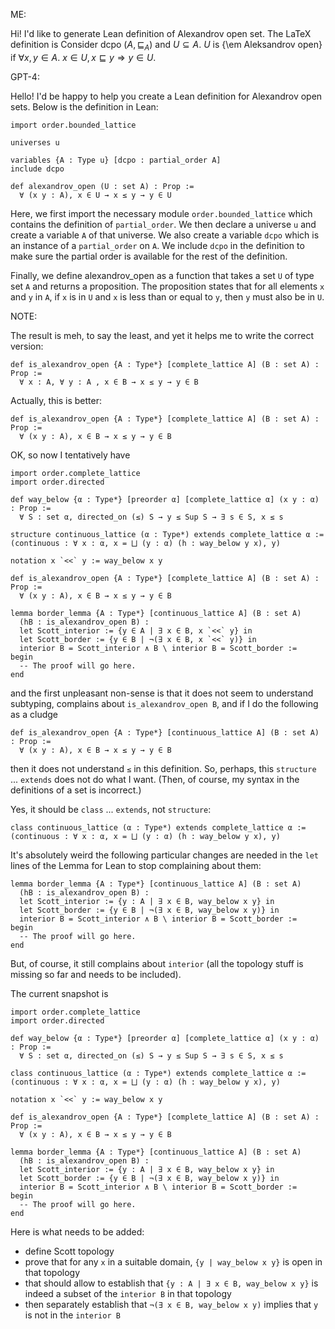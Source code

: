 ME:

Hi! I'd like to generate Lean definition of Alexandrov open set. The LaTeX definition is Consider dcpo $(A, \sqsubseteq_{A})$ and $U \subseteq A$.
$U$ is {\em Aleksandrov open} if $\forall x, y \in A.
\ x \in U, x \sqsubseteq y \Rightarrow y \in U$.

GPT-4:

Hello! I'd be happy to help you create a Lean definition for Alexandrov open sets. Below is the definition in Lean:

```lean
import order.bounded_lattice

universes u

variables {A : Type u} [dcpo : partial_order A]
include dcpo

def alexandrov_open (U : set A) : Prop :=
  ∀ (x y : A), x ∈ U → x ≤ y → y ∈ U
```

Here, we first import the necessary module `order.bounded_lattice` which contains the definition of `partial_order`. We then declare a universe `u` and create a variable `A` of that universe. We also create a variable `dcpo` which is an instance of a `partial_order` on `A`. We include `dcpo` in the definition to make sure the partial order is available for the rest of the definition.

Finally, we define alexandrov_open as a function that takes a set `U` of type set `A` and returns a proposition. The proposition states that for all elements `x` and `y` in `A`, if `x` is in `U` and `x` is less than or equal to `y`, then `y` must also be in `U`.

NOTE:

The result is meh, to say the least, and yet it helps me to write the correct version:

```lean
def is_alexandrov_open {A : Type*} [complete_lattice A] (B : set A) : Prop :=
  ∀ x : A, ∀ y : A , x ∈ B → x ≤ y → y ∈ B
```

Actually, this is better:

```lean
def is_alexandrov_open {A : Type*} [complete_lattice A] (B : set A) : Prop :=
  ∀ (x y : A), x ∈ B → x ≤ y → y ∈ B
```

OK, so now I tentatively have

```lean
import order.complete_lattice
import order.directed

def way_below {α : Type*} [preorder α] [complete_lattice α] (x y : α) : Prop :=
  ∀ S : set α, directed_on (≤) S → y ≤ Sup S → ∃ s ∈ S, x ≤ s

structure continuous_lattice (α : Type*) extends complete_lattice α :=
(continuous : ∀ x : α, x = ⨆ (y : α) (h : way_below y x), y)

notation x `<<` y := way_below x y

def is_alexandrov_open {A : Type*} [complete_lattice A] (B : set A) : Prop :=
  ∀ (x y : A), x ∈ B → x ≤ y → y ∈ B

lemma border_lemma {A : Type*} [continuous_lattice A] (B : set A) 
  (hB : is_alexandrov_open B) :
  let Scott_interior := {y ∈ A | ∃ x ∈ B, x `<<` y} in
  let Scott_border := {y ∈ B | ¬(∃ x ∈ B, x `<<` y)} in
  interior B = Scott_interior ∧ B \ interior B = Scott_border :=
begin
  -- The proof will go here.
end
```

and the first unpleasant non-sense is that it does not seem to understand subtyping,
complains about `is_alexandrov_open B`, and if I do the following as a cludge

```lean
def is_alexandrov_open {A : Type*} [continuous_lattice A] (B : set A) : Prop :=
  ∀ (x y : A), x ∈ B → x ≤ y → y ∈ B
```

then it does not understand `≤` in this definition. So, perhaps, this
`structure` ... `extends` does not do what I want. (Then, of course,
my syntax in the definitions of a set is incorrect.)

Yes, it should be `class` ... `extends`, not `structure`:

```lean
class continuous_lattice (α : Type*) extends complete_lattice α :=
(continuous : ∀ x : α, x = ⨆ (y : α) (h : way_below y x), y)
```

It's absolutely weird the following particular changes are needed in the `let` lines of the Lemma for Lean to stop complaining
about them:

```lean
lemma border_lemma {A : Type*} [continuous_lattice A] (B : set A) 
  (hB : is_alexandrov_open B) :
  let Scott_interior := {y : A | ∃ x ∈ B, way_below x y} in
  let Scott_border := {y ∈ B | ¬(∃ x ∈ B, way_below x y)} in
  interior B = Scott_interior ∧ B \ interior B = Scott_border :=
begin
  -- The proof will go here.
end
```

But, of course, it still complains about `interior` (all the topology stuff is missing so far and
needs to be included).

The current snapshot is

```lean
import order.complete_lattice
import order.directed

def way_below {α : Type*} [preorder α] [complete_lattice α] (x y : α) : Prop :=
  ∀ S : set α, directed_on (≤) S → y ≤ Sup S → ∃ s ∈ S, x ≤ s

class continuous_lattice (α : Type*) extends complete_lattice α :=
(continuous : ∀ x : α, x = ⨆ (y : α) (h : way_below y x), y)

notation x `<<` y := way_below x y

def is_alexandrov_open {A : Type*} [complete_lattice A] (B : set A) : Prop :=
  ∀ (x y : A), x ∈ B → x ≤ y → y ∈ B

lemma border_lemma {A : Type*} [continuous_lattice A] (B : set A) 
  (hB : is_alexandrov_open B) :
  let Scott_interior := {y : A | ∃ x ∈ B, way_below x y} in
  let Scott_border := {y ∈ B | ¬(∃ x ∈ B, way_below x y)} in
  interior B = Scott_interior ∧ B \ interior B = Scott_border :=
begin
  -- The proof will go here.
end
```

Here is what needs to be added:
  * define Scott topology
  * prove that for any `x` in a suitable domain, `{y | way_below x y}` is open in that topology
  * that should allow to establish that `{y : A | ∃ x ∈ B, way_below x y}` is indeed a subset of the `interior B` in that topology
  * then separately establish that `¬(∃ x ∈ B, way_below x y)` implies that `y` is not in the `interior B`

